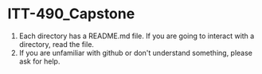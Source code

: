 # ITT-490_Capstone
1. Each directory has a README.md file. If you are going to interact with a directory, read the file.
2. If you are unfamiliar with github or don't understand something, please ask for help.

